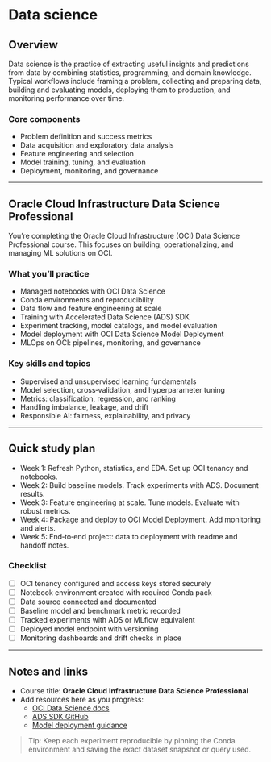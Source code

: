 # Data science

## Overview

Data science is the practice of extracting useful insights and predictions from data by combining statistics, programming, and domain knowledge. Typical workflows include framing a problem, collecting and preparing data, building and evaluating models, deploying them to production, and monitoring performance over time.

### Core components

- Problem definition and success metrics
- Data acquisition and exploratory data analysis
- Feature engineering and selection
- Model training, tuning, and evaluation
- Deployment, monitoring, and governance

---

## Oracle Cloud Infrastructure Data Science Professional

You’re completing the Oracle Cloud Infrastructure (OCI) Data Science Professional course. This focuses on building, operationalizing, and managing ML solutions on OCI.

### What you’ll practice

- Managed notebooks with OCI Data Science
- Conda environments and reproducibility
- Data flow and feature engineering at scale
- Training with Accelerated Data Science (ADS) SDK
- Experiment tracking, model catalogs, and model evaluation
- Model deployment with OCI Data Science Model Deployment
- MLOps on OCI: pipelines, monitoring, and governance

### Key skills and topics

- Supervised and unsupervised learning fundamentals
- Model selection, cross‑validation, and hyperparameter tuning
- Metrics: classification, regression, and ranking
- Handling imbalance, leakage, and drift
- Responsible AI: fairness, explainability, and privacy

---

## Quick study plan

- Week 1: Refresh Python, statistics, and EDA. Set up OCI tenancy and notebooks.
- Week 2: Build baseline models. Track experiments with ADS. Document results.
- Week 3: Feature engineering at scale. Tune models. Evaluate with robust metrics.
- Week 4: Package and deploy to OCI Model Deployment. Add monitoring and alerts.
- Week 5: End‑to‑end project: data to deployment with readme and handoff notes.

### Checklist

- [ ]  OCI tenancy configured and access keys stored securely
- [ ]  Notebook environment created with required Conda pack
- [ ]  Data source connected and documented
- [ ]  Baseline model and benchmark metric recorded
- [ ]  Tracked experiments with ADS or MLflow equivalent
- [ ]  Deployed model endpoint with versioning
- [ ]  Monitoring dashboards and drift checks in place

---

## Notes and links

- Course title: **Oracle Cloud Infrastructure Data Science Professional**
- Add resources here as you progress:
    - [OCI Data Science docs](https://docs.oracle.com/en-us/iaas/data-science/)
    - [ADS SDK GitHub](https://github.com/oracle/accelerated-data-science)
    - [Model deployment guidance](https://docs.oracle.com/en-us/iaas/data-science/using/model_deployments.htm)

> Tip: Keep each experiment reproducible by pinning the Conda environment and saving the exact dataset snapshot or query used.
>
